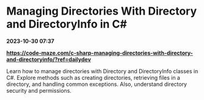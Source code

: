# Managing Directories With Directory and DirectoryInfo in C#

**2023-10-30 07:37**

**https://code-maze.com/c-sharp-managing-directories-with-directory-and-directoryinfo/?ref=dailydev**

Learn how to manage directories with Directory and DirectoryInfo classes in C#. Explore methods such as creating directories, retrieving files in a directory, and handling common exceptions. Also, understand directory security and permissions.